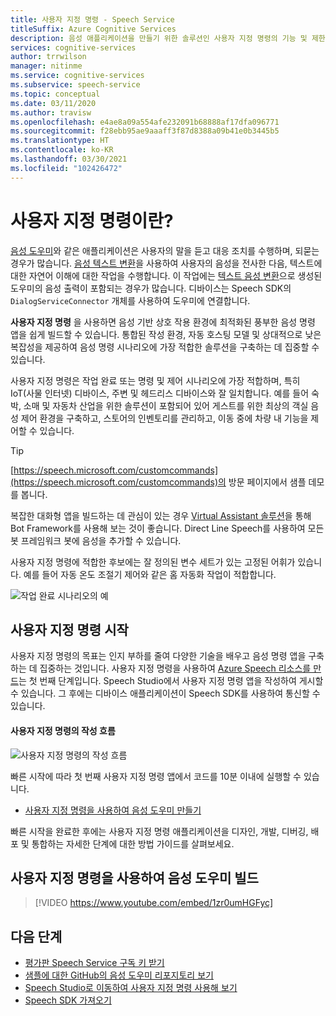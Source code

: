 ```yaml
---
title: 사용자 지정 명령 - Speech Service
titleSuffix: Azure Cognitive Services
description: 음성 애플리케이션을 만들기 위한 솔루션인 사용자 지정 명령의 기능 및 제한 사항에 대한 개요입니다.
services: cognitive-services
author: trrwilson
manager: nitinme
ms.service: cognitive-services
ms.subservice: speech-service
ms.topic: conceptual
ms.date: 03/11/2020
ms.author: travisw
ms.openlocfilehash: e4ae8a09a554afe232091b68888af17dfa096771
ms.sourcegitcommit: f28ebb95ae9aaaff3f87d8388a09b41e0b3445b5
ms.translationtype: HT
ms.contentlocale: ko-KR
ms.lasthandoff: 03/30/2021
ms.locfileid: "102426472"
---
```

# <a name="what-is-custom-commands"></a>사용자 지정 명령이란?

[음성 도우미](voice-assistants.md)와 같은 애플리케이션은 사용자의 말을 듣고 대응 조치를 수행하며, 되묻는 경우가 많습니다. [음성 텍스트 변환](speech-to-text.md)을 사용하여 사용자의 음성을 전사한 다음, 텍스트에 대한 자연어 이해에 대한 작업을 수행합니다. 이 작업에는 [텍스트 음성 변환](text-to-speech.md)으로 생성된 도우미의 음성 출력이 포함되는 경우가 많습니다. 디바이스는 Speech SDK의 `DialogServiceConnector` 개체를 사용하여 도우미에 연결합니다.

**사용자 지정 명령** 을 사용하면 음성 기반 상호 작용 환경에 최적화된 풍부한 음성 명령 앱을 쉽게 빌드할 수 있습니다. 통합된 작성 환경, 자동 호스팅 모델 및 상대적으로 낮은 복잡성을 제공하여 음성 명령 시나리오에 가장 적합한 솔루션을 구축하는 데 집중할 수 있습니다.

사용자 지정 명령은 작업 완료 또는 명령 및 제어 시나리오에 가장 적합하며, 특히 IoT(사물 인터넷) 디바이스, 주변 및 헤드리스 디바이스와 잘 일치합니다. 예를 들어 숙박, 소매 및 자동차 산업을 위한 솔루션이 포함되어 있어 게스트를 위한 최상의 객실 음성 제어 환경을 구축하고, 스토어의 인벤토리를 관리하고, 이동 중에 차량 내 기능을 제어할 수 있습니다.

> [!TIP]
> [https://speech.microsoft.com/customcommands](https://speech.microsoft.com/customcommands)의 방문 페이지에서 샘플 데모를 봅니다.

복잡한 대화형 앱을 빌드하는 데 관심이 있는 경우 [Virtual Assistant 솔루션](/azure/bot-service/bot-builder-enterprise-template-overview)을 통해 Bot Framework를 사용해 보는 것이 좋습니다. Direct Line Speech를 사용하여 모든 봇 프레임워크 봇에 음성을 추가할 수 있습니다.

사용자 지정 명령에 적합한 후보에는 잘 정의된 변수 세트가 있는 고정된 어휘가 있습니다. 예를 들어 자동 온도 조절기 제어와 같은 홈 자동화 작업이 적합합니다.

   ![작업 완료 시나리오의 예](media/voice-assistants/task-completion-examples.png "작업 완료 예")

## <a name="getting-started-with-custom-commands"></a>사용자 지정 명령 시작

사용자 지정 명령의 목표는 인지 부하를 줄여 다양한 기술을 배우고 음성 명령 앱을 구축하는 데 집중하는 것입니다. 사용자 지정 명령을 사용하여 <a href="https://ms.portal.azure.com/#create/Microsoft.CognitiveServicesSpeechServices" target="_blank">Azure Speech 리소스를 만드</a>는 첫 번째 단계입니다. Speech Studio에서 사용자 지정 명령 앱을 작성하여 게시할 수 있습니다. 그 후에는 디바이스 애플리케이션이 Speech SDK를 사용하여 통신할 수 있습니다.

#### <a name="authoring-flow-for-custom-commands"></a>사용자 지정 명령의 작성 흐름
   ![사용자 지정 명령의 작성 흐름](media/voice-assistants/custom-commands-flow.png "사용자 지정 명령 작성 흐름")

빠른 시작에 따라 첫 번째 사용자 지정 명령 앱에서 코드를 10분 이내에 실행할 수 있습니다.

* [사용자 지정 명령을 사용하여 음성 도우미 만들기](quickstart-custom-commands-application.md)

빠른 시작을 완료한 후에는 사용자 지정 명령 애플리케이션을 디자인, 개발, 디버깅, 배포 및 통합하는 자세한 단계에 대한 방법 가이드를 살펴보세요.

## <a name="building-voice-assistants-with-custom-commands"></a>사용자 지정 명령을 사용하여 음성 도우미 빌드
> [!VIDEO https://www.youtube.com/embed/1zr0umHGFyc]

## <a name="next-steps"></a>다음 단계

* [평가판 Speech Service 구독 키 받기](overview.md#try-the-speech-service-for-free)
* [샘플에 대한 GitHub의 음성 도우미 리포지토리 보기](https://aka.ms/speech/cc-samples)
* [Speech Studio로 이동하여 사용자 지정 명령 사용해 보기](https://speech.microsoft.com/customcommands)
* [Speech SDK 가져오기](speech-sdk.md)